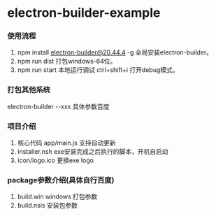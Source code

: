 # electron-builder-example

### 使用流程
1. npm install electron-builder@20.44.4 -g 全局安装electron-builder。
2. npm run dist 打包windows-64位。
3. npm run start 本地运行调试 ctrl+shift+i 打开debug模式。

### 打包其他系统
electron-builder --xxx 具体参数百度

### 项目介绍
1. 核心代码 app/main.js 支持自动更新
2. installer.nsh exe安装完成之后执行的脚本，开机自启动
3. icon/logo.ico 更换exe logo

### package参数介绍(具体自行百度)
1. build.win windows 打包参数
2. build.nsis 安装包参数
